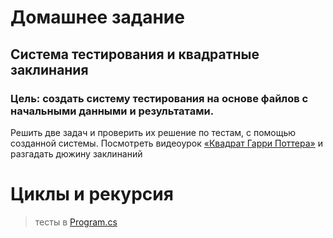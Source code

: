 # Домашнее задание
## Система тестирования и квадратные заклинания
### Цель: создать систему тестирования на основе файлов с начальными данными и результатами.

Решить две задач и проверить их решение по тестам, с помощью созданной системы.
Посмотреть видеоурок [«Квадрат Гарри Поттера»](https://www.youtube.com/watch?v=KmV3aBHfo5w) и разгадать дюжину заклинаний

# Циклы и рекурсия

> тесты в [Program.cs](https://github.com/c-villain/OTUS_algo/blob/main/HW1/OTUS_algo/HW1/Program.cs)
